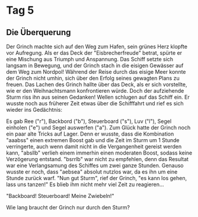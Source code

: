 # Tag 5
## Die Überquerung
Der Grinch machte sich auf den Weg zum Hafen, sein grünes Herz klopfte vor Aufregung. 
Als er das Deck der "Eisbrecherfreude" betrat, spürte er eine Mischung aus Triumph und Anspannung. 
Das Schiff setzte sich langsam in Bewegung, und der Grinch stach in die eisigen Gewässer auf dem Weg zum Nordpol! 
Während der Reise durch das eisige Meer konnte der Grinch nicht umhin, sich über den Erfolg seines gewagten Plans zu freuen. 
Das Lachen des Grinch hallte über das Deck, als er sich vorstellte, wie er den Weihnachtsmann konfrontieren würde. 
Doch der aufziehende Sturm riss ihn aus seinen Gedanken! Wellen schlugen auf das Schiff ein. 
Er wusste noch aus früherer Zeit etwas über die Schifffahrt und rief es sich wieder ins Gedächtnis:

Es gab Ree ("r"), Backbord ("b"), Steuerboard ("s"), Luv ("l"), Segel einholen ("e") und Segel auswerfen ("a"). 
Zum Glück hatte der Grinch noch ein paar alte Tricks auf Lager. 
Denn er wusste, dass die Kombination "aaabss" einen extremen Boost gab und die Zeit im Sturm um 1 Stunde verringerte, 
auch wenn damit nicht in die Vergangenheit gereist werden kann, "absllb" verlieh einem immerhin einen moderaten Boost, sodass keine Verzögerung entstand. 
"bsrrlb" war nicht zu empfehlen, denn das Resultat war eine Verlangsamung des Schiffes um zwei ganze Stunden. 
Genauso wusste er noch, dass "aebsea" absolut nutzlos war, da es ihn um eine Stunde zurück warf. 
"Nun gut Sturm", rief der Grinch, "es kann los gehen, lass uns tanzen!" 
Es blieb ihm nicht mehr viel Zeit zu reagieren...

"Backboard! Steuerboard! Meine Zwiebeln!"

Wie lang braucht der Grinch nur durch den Sturm? 
